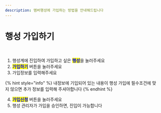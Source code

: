 ```yaml
---
description: 멤버행성에 가입하는 방법을 안내해드립니다
---
```


# 행성 가입하기

<figure><img src="../../../.gitbook/assets/스크린샷 2023-11-20 오후 11.00.01 복사.png" alt=""><figcaption></figcaption></figure>

1. 행성계에 진입하여 가입하고 싶은 <mark style="color:blue;">**행성**</mark>을 눌러주세요
2. <mark style="color:blue;">**가입하기**</mark> 버튼을 눌러주세요
3. 가입정보를 입력해주세요&#x20;

{% hint style="info" %}
내정보에 기입되어 있는 내용이 행성 가입에 필수조건에 맞지 않으면 추가 정보를 입력해 주셔야합니다&#x20;
{% endhint %}

4. <mark style="color:blue;">**가입신청**</mark> 버튼을 눌러주세요
5. 행성 관리자가 가입을 승인하면, 진입이 가능합니다&#x20;

